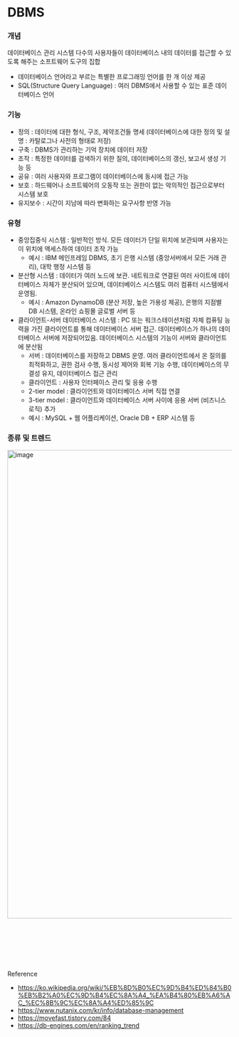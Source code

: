 # DBMS

### 개념
데이터베이스 관리 시스템
다수의 사용자들이 데이터베이스 내의 데이터를 접근할 수 있도록 해주는 소프트웨어 도구의 집합
- 데이터베이스 언어라고 부르는 특별한 프로그래밍 언어를 한 개 이상 제공
- SQL(Structure Query Language) : 여러 DBMS에서 사용할 수 있는 표준 데이터베이스 언어

### 기능
- 정의 : 데이터에 대한 형식, 구조, 제약조건들 명세 (데이터베이스에 대한 정의 및 설명 : 카탈로그나 사전의 형태로 저장)
- 구축 : DBMS가 관리하는 기억 장치에 데이터 저장
- 조작 : 특정한 데이터를 검색하기 위한 질의, 데이터베이스의 갱신, 보고서 생성 기능 등
- 공유 : 여러 사용자와 프로그램이 데이터베이스에 동시에 접근 가능
- 보호 : 하드웨어나 소프트웨어의 오동작 또는 권한이 없는 악의적인 접근으로부터 시스템 보호
- 유지보수 : 시간이 지남에 따라 변화하는 요구사항 반영 가능

### 유형
- 중앙집중식 시스템 : 일반적인 방식. 모든 데이터가 단일 위치에 보관되며 사용자는 이 위치에 액세스하여 데이터 조작 가능
  - 예시 : IBM 메인프레임 DBMS, 초기 은행 시스템 (중앙서버에서 모든 거래 관리), 대학 행정 시스템 등
- 분산형 시스템 : 데이터가 여러 노드에 보관. 네트워크로 연결된 여러 사이트에 데이터베이스 자체가 분산되어 있으며, 데이터베이스 시스템도 여러 컴퓨터 시스템에서 운영됨.
  - 예시 : Amazon DynamoDB (분산 저장, 높은 가용성 제공), 은행의 지점별 DB 시스템, 온라인 쇼핑몰 글로벌 서버 등
- 클라이언트-서버 데이터베이스 시스템 : PC 또는 워크스테이션처럼 자체 컴퓨팅 능력을 가진 클라이언트를 통해 데이터베이스 서버 접근. 데이터베이스가 하나의 데이터베이스 서버에 저장되어있음. 데이터베이스 시스템의 기능이 서버와 클라이언트에 분산됨
  - 서버 : 데이터베이스를 저장하고 DBMS 운영. 여러 클라이언트에서 온 질의를 최적화하고, 권한 검사 수행, 동시성 제어와 회복 기능 수행, 데이터베이스의 무결성 유지, 데이터베이스 접근 관리
  - 클라이언트 : 사용자 인터페이스 관리 및 응용 수행
  - 2-tier model : 클라이언트와 데이터베이스 서버 직접 연결
  - 3-tier model : 클라이언트와 데이터베이스 서버 사이에 응용 서버 (비즈니스 로직) 추가
  - 예시 : MySQL + 웹 어플리케이션, Oracle DB + ERP 시스템 등

### 종류 및 트렌드
<img width="1053" alt="image" src="https://github.com/user-attachments/assets/db4f4182-ba92-49e4-9c42-65e8187731ba" />

<br/>
<br/>
<br/>
<br/>
<br/>
<br/>
<br/>

Reference

- https://ko.wikipedia.org/wiki/%EB%8D%B0%EC%9D%B4%ED%84%B0%EB%B2%A0%EC%9D%B4%EC%8A%A4_%EA%B4%80%EB%A6%AC_%EC%8B%9C%EC%8A%A4%ED%85%9C
- https://www.nutanix.com/kr/info/database-management
- https://movefast.tistory.com/84
- https://db-engines.com/en/ranking_trend
